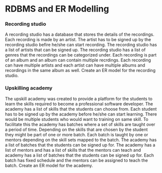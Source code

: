 # RDBMS and ER Modelling

### Recording studio

A recording studio has a database that stores the details of the recordings. Each recording is made by an artist. The artist has to be signed up by the recording studio befire he/she can start recording. The recording studio has a list of artists that can be signed up. The recording studio has a list of genres that the recordings can be categorized under. Each recording is part of an album and an album can contain multiple recrdings. Each recording can have multiple artists and each artist can have multiple albums and recordings in the same album as well. Create an ER model for the recording studio.


### Upskilling academy

The upskill academy was created to provide a platform for the students to learn the skills required to become a professional software developer. The academy has a list of skills that the students can choose from. Each student has to be signed up by the academy before he/she can start learning. There would be multiple students who would want to training on same skill. To facilitate this the academy has batches where a set of skills are taught over a period of time. Depending on the skills that are chosen by the student they might be part of one or more batch. Each batch is taught by one or mentors depending on the skill sets mapped to the batch. The academy has a list of batches that the students can be signed up for. The academy has a list of mentors and has a list of skills that the mentors can teach and academy has a list of batches that the students can be signed up for. Each batch has fixed schedule and the mentors can be assigned to teach the batch. Create an ER model for the academy.